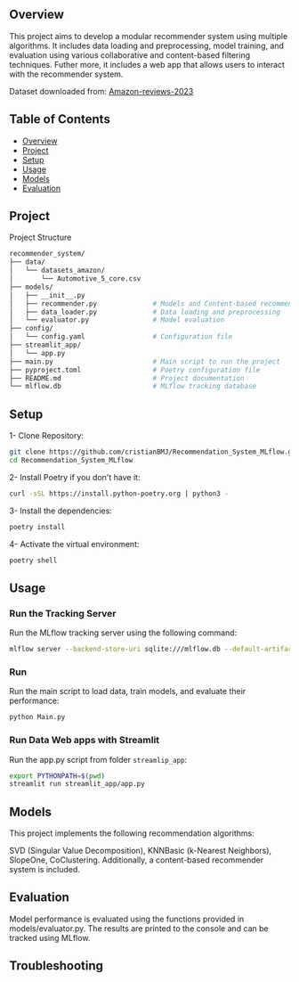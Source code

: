 ## Overview 

This project aims to develop a modular recommender system using multiple algorithms. It includes data loading and preprocessing, model training, and evaluation using various collaborative and content-based filtering techniques. Futher more, it includes a web app that allows users to interact with the recommender system.

Dataset downloaded from: [Amazon-reviews-2023](https://amazon-reviews-2023.github.io/index.html#)


## **Table of Contents**
- [Overview](#overview)
- [Project](#Project)
- [Setup](#Setup)
- [Usage](#Usage)
- [Models](#Models)
- [Evaluation](#Evaluation)

## Project

Project Structure

```bash 
recommender_system/
├── data/
│   └── datasets_amazon/
│       └── Automotive_5_core.csv
├── models/
│   ├── __init__.py
│   ├── recommender.py              # Models and Content-based recommender
│   ├── data_loader.py              # Data loading and preprocessing
│   └── evaluator.py                # Model evaluation
├── config/
│   └── config.yaml                 # Configuration file
├── streamlit_app/
│   └── app.py
├── main.py                         # Main script to run the project
├── pyproject.toml                  # Poetry configuration file
├── README.md                       # Project documentation
└── mlflow.db                       # MLflow tracking database
```



## Setup



1- Clone Repository:

```bash 
git clone https://github.com/cristianBMJ/Recommendation_System_MLflow.git
cd Recommendation_System_MLflow
```

2- Install Poetry if you don't have it:

```bash
curl -sSL https://install.python-poetry.org | python3 -
```

3- Install the dependencies:

```bash
poetry install
```

4- Activate the virtual environment:

```bash
poetry shell
```


## Usage

### Run the Tracking Server

Run the MLflow tracking server using the following command:

```bash
mlflow server --backend-store-uri sqlite:///mlflow.db --default-artifact-root ./artifacts
```

### Run  

Run the main script to load data, train models, and evaluate their performance:

```bash
python Main.py
```


### Run Data Web apps with Streamlit

Run the app.py script from folder `streamlip_app`:

```bash
export PYTHONPATH=$(pwd)
streamlit run streamlit_app/app.py
```


## Models

This project implements the following recommendation algorithms:

SVD (Singular Value Decomposition),
KNNBasic (k-Nearest Neighbors),
SlopeOne,
CoClustering. Additionally, a content-based recommender system is included.

## Evaluation

Model performance is evaluated using the functions provided in models/evaluator.py. The results are printed to the console and can be tracked using MLflow.

## Troubleshooting
